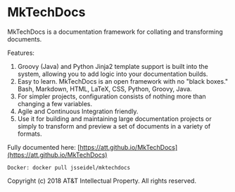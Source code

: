 # MkTechDocs

MkTechDocs is a documentation framework for collating and transforming documents.

Features:

1. Groovy (Java) and Python Jinja2 template support is built into the system, allowing you to add logic into your documentation builds.
2. Easy to learn. MkTechDocs is an open framework with no "black boxes." Bash, Markdown, HTML, LaTeX, CSS, Python, Groovy, Java.
3. For simpler projects, configuration consists of nothing more than changing a few variables.
4. Agile and Continuous Integration friendly.
5. Use it for building and maintaining large documentation projects or simply to transform and preview a set of documents in a variety of formats.

Fully documented here: [https://att.github.io/MkTechDocs](https://att.github.io/MkTechDocs)

`Docker: docker pull jsseidel/mktechdocs`

Copyright (c) 2018 AT&T Intellectual Property. All rights reserved.
